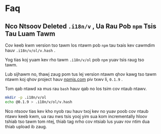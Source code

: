 # Faq

## Nco Ntsoov Deleted `.i18n/v` , Ua Rau Pob `npm` Tsis Tau Luam Tawm

Cov keeb kwm version tso tawm los ntawm pob `npm` tau txais kev cawmdim hauv `.i18n/v/ol/v.hash` .

Yog tias koj yuam kev rho tawm `.i18n/v/ol` pob `npm` yuav tsis raug tso tawm.

Lub sijhawm no, thawj zaug pom tus lej version ntawm qhov kawg tso tawm ntawm koj qhov project hauv [npmjs.com](//npmjs.com) piv txwv li, `0.1.9` .

Tom qab ntawd xa mus rau `bash` hauv qab no los tsim cov ntaub ntawv.

```bash
mkdir -p .i18n/v/ol
echo @0.1.9 > .i18n/v/ol/v.hash
```

Nco ntsoov tias kev kho nyob rau hauv txoj kev no yuav poob cov ntaub ntawv keeb kwm, ua rau nws tsis yooj yim sua kom incrementally hloov tshiab tso tawm tom ntej, thiab tag nrho cov ntsiab lus yuav rov ntim dua thiab upload ib zaug.